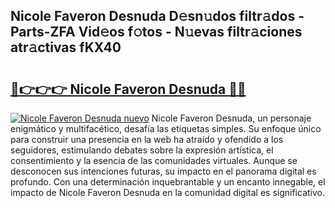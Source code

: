 ## Nicole Faveron Desnuda D𝚎sn𝚞dos filtr𝚊dos - Parts-ZFA Vid𝚎os f𝚘tos - N𝚞evas filtr𝚊ciones atr𝚊ctivas fKX40

# <h2><a href="http://mb7zwae.tromn.icu/?c=Nicole+Faveron+Desnuda">🔗👉👉👉 Nicole Faveron Desnuda 🔗🔗</a></h2>

[![Nicole Faveron Desnuda nuevo](https://i.imgur.com/pEAQMta.gif)](http://mb7zwae.tromn.icu/?c=Nicole+Faveron+Desnuda)
Nicole Faveron Desnuda, un personaje enigmático y multifacético, desafía las etiquetas simples. Su enfoque único para construir una presencia en la web ha atraído y ofendido a los seguidores, estimulando debates sobre la expresión artística, el consentimiento y la esencia de las comunidades virtuales. Aunque se desconocen sus intenciones futuras, su impacto en el panorama digital es profundo. Con una determinación inquebrantable y un encanto innegable, el impacto de Nicole Faveron Desnuda en la comunidad digital es significativo.
